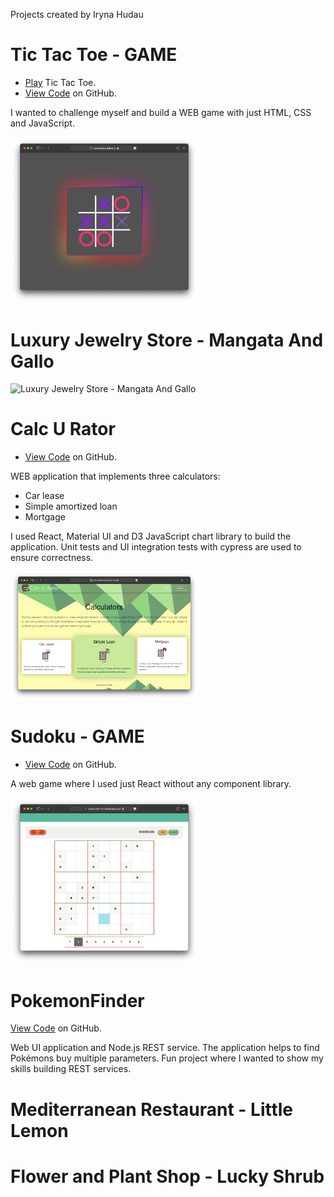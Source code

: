 Projects created by Iryna Hudau

# Tic Tac Toe - GAME
- [Play](https://irynahudava.github.io/TicTacToeGame) Tic Tac Toe.
- [View Code](https://github.com/IrynaHudava/TicTacToeGame) on GitHub.

I wanted to challenge myself and build a WEB game with just HTML, CSS and JavaScript.

<img src="./assets/tic-tac-toe.png" width="300" alt="Tic Tac Toe - GAME"/>

# Luxury Jewelry Store - Mangata And Gallo

<img width="1437" alt="Luxury Jewelry Store - Mangata And Gallo" src="https://user-images.githubusercontent.com/8109705/192356098-ab487d0f-dd90-4493-a1a2-e9d89de0d61e.png">

# Calc U Rator
- [View Code](https://github.com/IrynaHudava/CalcuRator) on GitHub.

WEB application that implements three calculators: 
* Car lease
* Simple amortized loan
* Mortgage

I used React, Material UI and D3 JavaScript chart library to build the application. Unit tests and UI integration tests with cypress are used to ensure correctness.

<img src="./assets/calc-u-rator.png" width="300" alt="Calc U Rator"/>

# Sudoku - GAME
- [View Code](https://github.com/IrynaHudava/Sudoku) on GitHub.

A web game where I used just React without any component library.

<img src="./assets/sudoku.png" width="300" alt="Sudoku - GAME"/>

# PokemonFinder
[View Code](https://github.com/IrynaHudava/PokemonFinderApp) on GitHub.

Web UI application and Node.js REST service. The application helps to find Pokémons buy multiple parameters. Fun project where I wanted to show my skills building REST services.

# Mediterranean Restaurant - Little Lemon


# Flower and Plant Shop - Lucky Shrub
